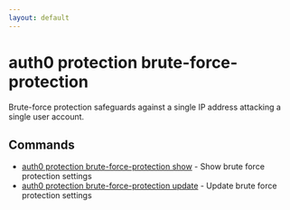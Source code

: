 ```yaml
---
layout: default
---
```

# auth0 protection brute-force-protection

Brute-force protection safeguards against a single IP address attacking a single user account.

## Commands

- [auth0 protection brute-force-protection show](auth0_protection_brute-force-protection_show.md) - Show brute force protection settings
- [auth0 protection brute-force-protection update](auth0_protection_brute-force-protection_update.md) - Update brute force protection settings

